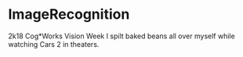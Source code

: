 # ImageRecognition
2k18 Cog*Works Vision Week
I spilt baked beans all over myself while watching Cars 2 in theaters.
